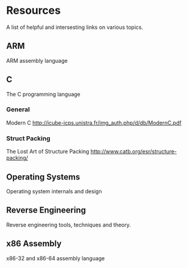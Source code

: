 # Resources
A list of helpful and intersesting links on various topics. 

## ARM
ARM assembly language

## C
The C programming language
### General
Modern C
http://icube-icps.unistra.fr/img_auth.php/d/db/ModernC.pdf
### Struct Packing
The Lost Art of Structure Packing
http://www.catb.org/esr/structure-packing/

## Operating Systems
Operating system internals and design

## Reverse Engineering
Reverse engineering tools, techniques and theory.

## x86 Assembly
x86-32 and x86-64 assembly language
